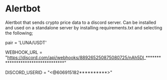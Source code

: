# Alertbot
 
Alertbot that sends crypto price data to a discord server.
Can be installed and used on a standalone server by installing requirements.txt and selecting the following;

pair = 'LUNA/USDT' 

WEBHOOK_URL = "https://discord.com/api/webhooks/889265250875080725/nAh5DI_**********************************" 

DISCORD_USERID = "<@606915182**********>"
